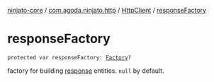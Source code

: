 [ninjato-core](../../index.md) / [com.agoda.ninjato.http](../index.md) / [HttpClient](index.md) / [responseFactory](./response-factory.md)

# responseFactory

`protected var responseFactory: `[`Factory`](../-response/-factory/index.md)`?`

factory for building [response](../-response/index.md) entities. `null` by default.

